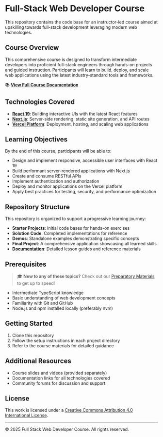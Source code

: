 # Full-Stack Web Developer Course

This repository contains the code base for an instructor-led course aimed at upskilling towards full-stack development leveraging modern web technologies.

## Course Overview

This comprehensive course is designed to transform intermediate developers into proficient full-stack engineers through hands-on projects and guided instruction. Participants will learn to build, deploy, and scale web applications using the latest industry-standard tools and frameworks.

📚 **[View Full Course Documentation](./docs/index.md)**

## Technologies Covered

- **[React 19](https://reactjs.org/)**: Building interactive UIs with the latest React features
- **[Next.js](https://nextjs.org/)**: Server-side rendering, static site generation, and API routes
- **[Vercel Platform](https://vercel.com/)**: Deployment, hosting, and scaling web applications

## Learning Objectives

By the end of this course, participants will be able to:

- Design and implement responsive, accessible user interfaces with React 19
- Build performant server-rendered applications with Next.js
- Create and consume RESTful APIs
- Implement authentication and authorization
- Deploy and monitor applications on the Vercel platform
- Apply best practices for testing, security, and performance optimization

## Repository Structure

This repository is organized to support a progressive learning journey:

- **Starter Projects**: Initial code bases for hands-on exercises
- **Solution Code**: Completed implementations for reference
- **Demos**: Standalone examples demonstrating specific concepts
- **Final Project**: A comprehensive application showcasing all learned skills
- **[Documentation](./docs/index.md)**: Detailed lesson guides and reference materials

## Prerequisites

> 🎓 **New to any of these topics?** Check out our [Preparatory Materials](./docs/lesson-0-elementary.md) to get up to speed!

- Intermediate TypeScript knowledge
- Basic understanding of web development concepts
- Familiarity with Git and GitHub
- Node.js and npm installed locally (preferably nvm)

## Getting Started

1. Clone this repository
2. Follow the setup instructions in each project directory
3. Refer to the course materials for detailed guidance

## Additional Resources

- Course slides and videos (provided separately)
- Documentation links for all technologies covered
- Community forums for discussion and support

## License

This work is licensed under a [Creative Commons Attribution 4.0 International License](https://creativecommons.org/licenses/by/4.0/).

---

© 2025 Full Stack Web Developer Course. All rights reserved.
